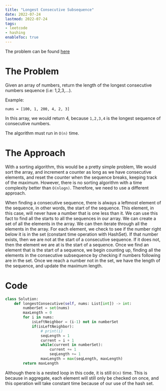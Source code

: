 ```yaml
---
title: "Longest Consecutive Subsequence"
date: 2022-07-24
lastmod: 2022-07-24
tags:
- leetcode
- hashing
enableToc: true
---
```

The problem can be found [here](https://leetcode.com/problems/longest-consecutive-sequence/submissions/)

# The Problem
Given an array of numbers, return the length of the longest consecutive numbers sequence (i.e: 1,2,3,...).

Example:

```nums = [100, 1, 200, 4, 2, 3]```

In this array, we would return 4, because `1,2,3,4` is the longest sequence of consecutive numbers.

The algorithm must run in `O(n)` time.

# The Approach
With a sorting algorithm, this would be a pretty simple problem, We would sort the array, and increment a counter as long as we have consecutive elements, and reset the counter when the sequence breaks, keeping track of the maximum. However, there is no sorting algorithm with a time complexity better than `O(nlogn)`. Therefore, we need to use a different approach.

When finding a consecutive sequence, there is always a leftmost element of the sequence, in other words, the start of the sequence. This element, in this case, will never have a number that is one less than it. We can use this fact to find all the starts to all the sequences in our array. We can create a set of all the elements in the array. We can then iterate through all the elements in the array. For each element, we check to see if the number right below it is in the set (constant time operation with HashSet). If that number exists, then we are not at the start of a consecutive sequence. If it does not, then the element we are at is the start of a sequence. Once we find an element that is the start of a sequence, we begin counting up, finding all the elements in the consecutive subsequence by checking if numbers following are in the set. Once we reach a number not in the set, we have the length of the sequence, and update the maximum length.

# Code
```py
class Solution:
    def longestConsecutive(self, nums: List[int]) -> int:
        numberSet = set(nums)
        maxLength = 0
        for i in nums:
            isLeftNeighbor = (i-1) not in numberSet
            if(isLeftNeighbor):
                # print(i)
                seqLength = 1
                current = i + 1
                while(current in numberSet):
                    current += 1
                    seqLength += 1
                maxLength = max(seqLength, maxLength)
        return maxLength
```

Although there is a nested loop in this code, it is still `O(n)` time. This is because in aggregate, each element will still only be checked on once, and this operation will take constant time because of our use of the hash set.